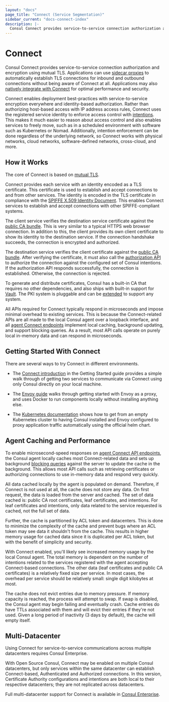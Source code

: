 ```yaml
---
layout: "docs"
page_title: "Connect (Service Segmentation)"
sidebar_current: "docs-connect-index"
description: |-
  Consul Connect provides service-to-service connection authorization and encryption using mutual TLS.
---
```


# Connect

Consul Connect provides service-to-service connection authorization
and encryption using mutual TLS. Applications can use
[sidecar proxies](/docs/connect/proxies.html)
to automatically establish TLS connections for inbound and outbound connections
without being aware of Connect at all. Applications may also
[natively integrate with Connect](/docs/connect/native.html)
for optimal performance and security.

Connect enables deployment best-practices with service-to-service encryption
everywhere and identity-based authorization. Rather than authorizing host-based
access with IP address access rules, Connect uses the registered service
identity to enforce access control with [intentions](/docs/connect/intentions.html).
This makes it much easier to reason about access control and also enables
services to freely move, such as in a scheduled environment with software
such as Kubernetes or Nomad. Additionally, intention enforcement can be done
regardless of the underlying network, so Connect works with physical networks,
cloud networks, software-defined networks, cross-cloud, and more.

## How it Works

The core of Connect is based on [mutual TLS](https://en.wikipedia.org/wiki/Mutual_authentication).

Connect provides each service with an identity encoded as a TLS certificate.
This certificate is used to establish and accept connections to and from other
services. The identity is encoded in the TLS certificate in compliance with
the [SPIFFE X.509 Identity Document](https://github.com/spiffe/spiffe/blob/master/standards/X509-SVID.md).
This enables Connect services to establish and accept connections with
other SPIFFE-compliant systems.

The client service verifies the destination service certificate
against the [public CA bundle](/api/connect/ca.html#list-ca-root-certificates).
This is very similar to a typical HTTPS web browser connection. In addition
to this, the client provides its own client certificate to show its
identity to the destination service. If the connection handshake succeeds,
the connection is encrypted and authorized.

The destination service verifies the client certificate
against the [public CA bundle](/api/connect/ca.html#list-ca-root-certificates).
After verifying the certificate, it must also call the
[authorization API](/api/agent/connect.html#authorize) to authorize
the connection against the configured set of Consul intentions.
If the authorization API responds successfully, the connection is established.
Otherwise, the connection is rejected.

To generate and distribute certificates, Consul has a built-in CA that
requires no other dependencies, and
also ships with built-in support for [Vault](#). The PKI system is pluggable
and can be [extended](#) to support any system.

All APIs required for Connect typically respond in microseconds and impose
minimal overhead to existing services. This is because the Connect-related
APIs are all made to the local Consul agent over a loopback interface, and all
[agent Connect endpoints](/api/agent/connect.html) implement
local caching, background updating, and support blocking queries. As a result,
most API calls operate on purely local in-memory data and can respond
in microseconds.

## Getting Started With Connect

There are several ways to try Connect in different environments.

 * The [Connect introduction](https://learn.hashicorp.com/consul/getting-started/connect) in the
   Getting Started guide provides a simple walk through of getting two services
   to communicate via Connect using only Consul directly on your local machine.

 * The [Envoy guide](/docs/guides/connect-envoy.html) walks through getting
   started with Envoy as a proxy, and uses Docker to run components locally
   without installing anything else.

 * The [Kubernetes documentation](/docs/platform/k8s/run.html) shows how to get
   from an empty Kubernetes cluster to having Consul installed and Envoy
   configured to proxy application traffic automatically using the official helm
   chart.

## Agent Caching and Performance

To enable microsecond-speed responses on
[agent Connect API endpoints](/api/agent/connect.html), the Consul agent
locally caches most Connect-related data and sets up background
[blocking queries](/api/index.html#blocking-queries) against the server
to update the cache in the background. This allows most API calls such
as retrieving certificates or authorizing connections to use in-memory
data and respond very quickly.

All data cached locally by the agent is populated on demand. Therefore,
if Connect is not used at all, the cache does not store any data. On first
request, the data is loaded from the server and cached. The set of data cached
is: public CA root certificates, leaf certificates, and intentions. For
leaf certificates and intentions, only data related to the service requested
is cached, not the full set of data.

Further, the cache is partitioned by ACL token and datacenters. This is done
to minimize the complexity of the cache and prevent bugs where an ACL token
may see data it shouldn't from the cache. This results in higher memory usage
for cached data since it is duplicated per ACL token, but with the benefit
of simplicity and security.

With Connect enabled, you'll likely see increased memory usage by the
local Consul agent. The total memory is dependent on the number of intentions
related to the services registered with the agent accepting Connect-based
connections. The other data (leaf certificates and public CA certificates)
is a relatively fixed size per service. In most cases, the overhead per
service should be relatively small: single digit kilobytes at most.

The cache does not evict entries due to memory pressure. If memory capacity
is reached, the process will attempt to swap. If swap is disabled, the Consul
agent may begin failing and eventually crash. Cache entries do have TTLs
associated with them and will evict their entries if they're not used. Given
a long period of inactivity (3 days by default), the cache will empty itself.

## Multi-Datacenter

Using Connect for service-to-service communications across multiple datacenters 
requires Consul Enterprise. 

With Open Source Consul, Connect may be enabled on multiple Consul datacenters, 
but only services within the same datacenter can establish Connect-based, 
Authenticated and Authorized connections. In this version, Certificate Authority
configurations and intentions are both local to their respective datacenters; 
they are not replicated across datacenters.

Full multi-datacenter support for Connect is available in
[Consul Enterprise](/docs/enterprise/connect-multi-datacenter/index.html).

